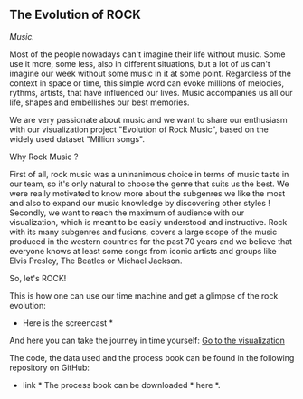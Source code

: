 
## The Evolution of ROCK

*Music.*

Most of the people nowadays can't imagine their life without music. Some use it more, some less, also in different situations, but a lot of us can't imagine our week without some music in it at some point. Regardless of the context in space or time, this simple word can evoke millions of melodies, rythms, artists, that have influenced our lives. Music accompanies us all our life, shapes and embellishes our best memories. 

We are very passionate about music and we want to share our enthusiasm with our visualization project "Evolution of Rock Music", based on the widely used dataset "Million songs". 

Why Rock Music ? 

First of all, rock music was a uninanimous choice in terms of music taste in our team, so it's only natural to choose the genre that suits us the best. We were really motivated to know more about the subgenres we like the most and also to expand our music knowledge by discovering other styles ! 
Secondly, we want to reach the maximum of audience with our visualization, which is meant to be easily understood and instructive. Rock with its many subgenres and fusions, covers a large scope of the music produced in the western countries for the past 70 years and we believe that everyone knows at least some songs from iconic artists and groups like Elvis Presley, The Beatles or Michael Jackson. 

So, let's ROCK!

This is how one can use our time machine and get a glimpse of the rock evolution:
* Here is the screencast *

And here you can take the journey in time yourself:
[Go to the visualization](https://gandalfatepfl.github.io/DataViz/map.html)


The code, the data used and the process book can be found in the following repository on GitHub:
* link *
The process book can be downloaded * here *.
